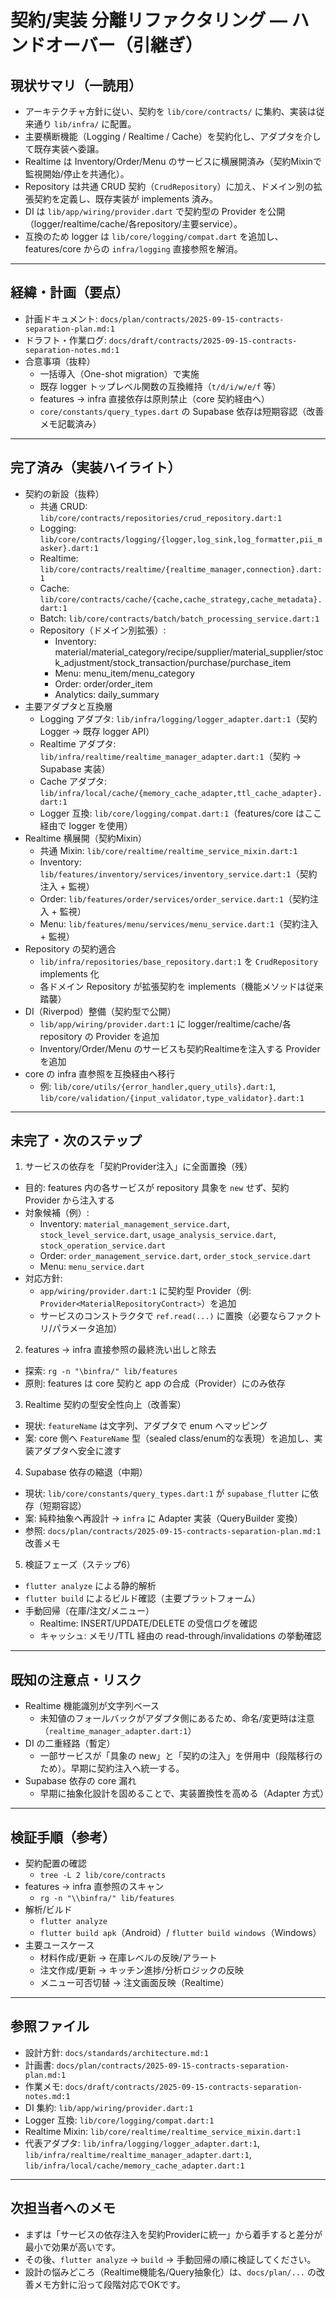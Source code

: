 # 契約/実装 分離リファクタリング — ハンドオーバー（引継ぎ）

## 現状サマリ（一読用）
- アーキテクチャ方針に従い、契約を `lib/core/contracts/` に集約、実装は従来通り `lib/infra/` に配置。
- 主要横断機能（Logging / Realtime / Cache）を契約化し、アダプタを介して既存実装へ委譲。
- Realtime は Inventory/Order/Menu のサービスに横展開済み（契約Mixinで監視開始/停止を共通化）。
- Repository は共通 CRUD 契約（`CrudRepository`）に加え、ドメイン別の拡張契約を定義し、既存実装が implements 済み。
- DI は `lib/app/wiring/provider.dart` で契約型の Provider を公開（logger/realtime/cache/各repository/主要service）。
- 互換のため logger は `lib/core/logging/compat.dart` を追加し、features/core からの `infra/logging` 直接参照を解消。

---

## 経緯・計画（要点）
- 計画ドキュメント: `docs/plan/contracts/2025-09-15-contracts-separation-plan.md:1`
- ドラフト・作業ログ: `docs/draft/contracts/2025-09-15-contracts-separation-notes.md:1`
- 合意事項（抜粋）
  - 一括導入（One-shot migration）で実施
  - 既存 logger トップレベル関数の互換維持（`t/d/i/w/e/f` 等）
  - features → infra 直接依存は原則禁止（core 契約経由へ）
  - `core/constants/query_types.dart` の Supabase 依存は短期容認（改善メモ記載済み）

---

## 完了済み（実装ハイライト）
- 契約の新設（抜粋）
  - 共通 CRUD: `lib/core/contracts/repositories/crud_repository.dart:1`
  - Logging: `lib/core/contracts/logging/{logger,log_sink,log_formatter,pii_masker}.dart:1`
  - Realtime: `lib/core/contracts/realtime/{realtime_manager,connection}.dart:1`
  - Cache: `lib/core/contracts/cache/{cache,cache_strategy,cache_metadata}.dart:1`
  - Batch: `lib/core/contracts/batch/batch_processing_service.dart:1`
  - Repository（ドメイン別拡張）:
    - Inventory: material/material_category/recipe/supplier/material_supplier/stock_adjustment/stock_transaction/purchase/purchase_item
    - Menu: menu_item/menu_category
    - Order: order/order_item
    - Analytics: daily_summary
- 主要アダプタと互換層
  - Logging アダプタ: `lib/infra/logging/logger_adapter.dart:1`（契約 Logger → 既存 logger API）
  - Realtime アダプタ: `lib/infra/realtime/realtime_manager_adapter.dart:1`（契約 → Supabase 実装）
  - Cache アダプタ: `lib/infra/local/cache/{memory_cache_adapter,ttl_cache_adapter}.dart:1`
  - Logger 互換: `lib/core/logging/compat.dart:1`（features/core はここ経由で logger を使用）
- Realtime 横展開（契約Mixin）
  - 共通 Mixin: `lib/core/realtime/realtime_service_mixin.dart:1`
  - Inventory: `lib/features/inventory/services/inventory_service.dart:1`（契約注入 + 監視）
  - Order: `lib/features/order/services/order_service.dart:1`（契約注入 + 監視）
  - Menu: `lib/features/menu/services/menu_service.dart:1`（契約注入 + 監視）
- Repository の契約適合
  - `lib/infra/repositories/base_repository.dart:1` を `CrudRepository` implements 化
  - 各ドメイン Repository が拡張契約を implements（機能メソッドは従来踏襲）
- DI（Riverpod）整備（契約型で公開）
  - `lib/app/wiring/provider.dart:1` に logger/realtime/cache/各repository の Provider を追加
  - Inventory/Order/Menu のサービスも契約Realtimeを注入する Provider を追加
- core の infra 直参照を互換経由へ移行
  - 例: `lib/core/utils/{error_handler,query_utils}.dart:1`, `lib/core/validation/{input_validator,type_validator}.dart:1`

---

## 未完了・次のステップ
1) サービスの依存を「契約Provider注入」に全面置換（残）
- 目的: features 内の各サービスが repository 具象を `new` せず、契約 Provider から注入する
- 対象候補（例）: 
  - Inventory: `material_management_service.dart`, `stock_level_service.dart`, `usage_analysis_service.dart`, `stock_operation_service.dart`
  - Order: `order_management_service.dart`, `order_stock_service.dart`
  - Menu: `menu_service.dart`
- 対応方針:
  - `app/wiring/provider.dart:1` に契約型 Provider（例: `Provider<MaterialRepositoryContract>`）を追加
  - サービスのコンストラクタで `ref.read(...)` に置換（必要ならファクトリ/パラメータ追加）

2) features → infra 直接参照の最終洗い出しと除去
- 探索: `rg -n "\binfra/" lib/features`
- 原則: features は core 契約と app の合成（Provider）にのみ依存

3) Realtime 契約の型安全性向上（改善案）
- 現状: `featureName` は文字列、アダプタで enum へマッピング
- 案: core 側へ `FeatureName` 型（sealed class/enum的な表現）を追加し、実装アダプタへ安全に渡す

4) Supabase 依存の縮退（中期）
- 現状: `lib/core/constants/query_types.dart:1` が `supabase_flutter` に依存（短期容認）
- 案: 純粋抽象へ再設計 → `infra` に Adapter 実装（QueryBuilder 変換）
- 参照: `docs/plan/contracts/2025-09-15-contracts-separation-plan.md:1` 改善メモ

5) 検証フェーズ（ステップ6）
- `flutter analyze` による静的解析
- `flutter build` によるビルド確認（主要プラットフォーム）
- 手動回帰（在庫/注文/メニュー）
  - Realtime: INSERT/UPDATE/DELETE の受信ログを確認
  - キャッシュ: メモリ/TTL 経由の read-through/invalidations の挙動確認

---

## 既知の注意点・リスク
- Realtime 機能識別が文字列ベース
  - 未知値のフォールバックがアダプタ側にあるため、命名/変更時は注意（`realtime_manager_adapter.dart:1`）
- DI の二重経路（暫定）
  - 一部サービスが「具象の new」と「契約の注入」を併用中（段階移行のため）。早期に契約注入へ統一する。
- Supabase 依存の core 漏れ
  - 早期に抽象化設計を固めることで、実装置換性を高める（Adapter 方式）

---

## 検証手順（参考）
- 契約配置の確認
  - `tree -L 2 lib/core/contracts`
- features → infra 直参照のスキャン
  - `rg -n "\\binfra/" lib/features`
- 解析/ビルド
  - `flutter analyze`
  - `flutter build apk`（Android）/ `flutter build windows`（Windows）
- 主要ユースケース
  - 材料作成/更新 → 在庫レベルの反映/アラート
  - 注文作成/更新 → キッチン進捗/分析ロジックの反映
  - メニュー可否切替 → 注文画面反映（Realtime）

---

## 参照ファイル
- 設計方針: `docs/standards/architecture.md:1`
- 計画書: `docs/plan/contracts/2025-09-15-contracts-separation-plan.md:1`
- 作業メモ: `docs/draft/contracts/2025-09-15-contracts-separation-notes.md:1`
- DI 集約: `lib/app/wiring/provider.dart:1`
- Logger 互換: `lib/core/logging/compat.dart:1`
- Realtime Mixin: `lib/core/realtime/realtime_service_mixin.dart:1`
- 代表アダプタ: `lib/infra/logging/logger_adapter.dart:1`, `lib/infra/realtime/realtime_manager_adapter.dart:1`, `lib/infra/local/cache/memory_cache_adapter.dart:1`

---

## 次担当者へのメモ
- まずは「サービスの依存注入を契約Providerに統一」から着手すると差分が最小で効果が高いです。
- その後、`flutter analyze` → `build` → 手動回帰の順に検証してください。
- 設計の悩みどころ（Realtime機能名/Query抽象化）は、`docs/plan/...` の改善メモ方針に沿って段階対応でOKです。

